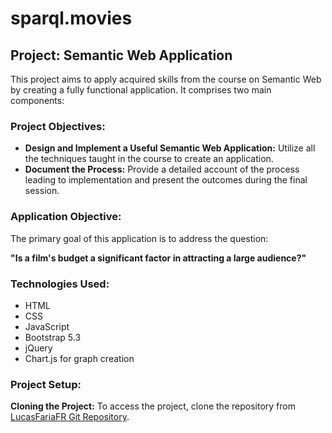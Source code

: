 # sparql.movies

## Project: Semantic Web Application

This project aims to apply acquired skills from the course on Semantic Web by creating a fully functional application. It comprises two main components:

### Project Objectives:

- **Design and Implement a Useful Semantic Web Application:** Utilize all the techniques taught in the course to create an application.
- **Document the Process:** Provide a detailed account of the process leading to implementation and present the outcomes during the final session.

### Application Objective:

The primary goal of this application is to address the question:

**"Is a film's budget a significant factor in attracting a large audience?"**

### Technologies Used:

- HTML
- CSS
- JavaScript
- Bootstrap 5.3
- jQuery
- Chart.js for graph creation

### Project Setup:

**Cloning the Project:** To access the project, clone the repository from [LucasFariaFR Git Repository](https://github.com/lucasfariafr/sparql.movies.git).
